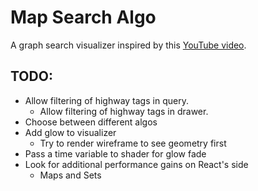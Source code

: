 # Map Search Algo

A graph search visualizer inspired by this [YouTube video](https://youtu.be/CgW0HPHqFE8?si=u6QbVQzU3J92_lPh). 


## TODO:
* Allow filtering of highway tags in query.
    * Allow filtering of highway tags in drawer.
* Choose between different algos
* Add glow to visualizer
    * Try to render wireframe to see geometry first
* Pass a time variable to shader for glow fade
* Look for additional performance gains on React's side
    * Maps and Sets